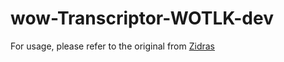 # wow-Transcriptor-WOTLK-dev
For usage, please refer to the original from [Zidras](https://github.com/Zidras/Transcriptor-WOTLK/)
